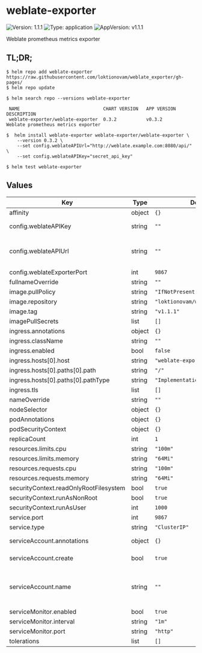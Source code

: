 # weblate-exporter

![Version: 1.1.1](https://img.shields.io/badge/Version-1.1.1-informational?style=flat-square) ![Type: application](https://img.shields.io/badge/Type-application-informational?style=flat-square) ![AppVersion: v1.1.1](https://img.shields.io/badge/AppVersion-v1.1.1-informational?style=flat-square)

Weblate prometheus metrics exporter

## TL;DR;

```console
$ helm repo add weblate-exporter https://raw.githubusercontent.com/loktionovam/weblate_exporter/gh-pages/
$ helm repo update

$ helm search repo --versions weblate-exporter

 NAME                             	CHART VERSION	APP VERSION	DESCRIPTION
 weblate-exporter/weblate-exporter	0.3.2        	v0.3.2     	Weblate prometheus metrics exporter

$  helm install weblate-exporter weblate-exporter/weblate-exporter \
    --version 0.3.2 \
    --set config.weblateAPIUrl="http://weblate.example.com:8080/api/" \
    --set config.weblateAPIKey="secret_api_key"

$ helm test weblate-exporter
```

## Values

| Key | Type | Default | Description |
|-----|------|---------|-------------|
| affinity | object | `{}` |  |
| config.weblateAPIKey | string | `""` | weblate API key, which you can get in your profile |
| config.weblateAPIUrl | string | `""` | weblate API URL, i.e http://weblate.example.com/api/ Note: The trailing slash in URL is mandatory |
| config.weblateExporterPort | int | `9867` | weblate exporter bind port |
| fullnameOverride | string | `""` |  |
| image.pullPolicy | string | `"IfNotPresent"` |  |
| image.repository | string | `"loktionovam/weblate_exporter"` |  |
| image.tag | string | `"v1.1.1"` |  |
| imagePullSecrets | list | `[]` |  |
| ingress.annotations | object | `{}` |  |
| ingress.className | string | `""` |  |
| ingress.enabled | bool | `false` |  |
| ingress.hosts[0].host | string | `"weblate-exporter.local"` |  |
| ingress.hosts[0].paths[0].path | string | `"/"` |  |
| ingress.hosts[0].paths[0].pathType | string | `"ImplementationSpecific"` |  |
| ingress.tls | list | `[]` |  |
| nameOverride | string | `""` |  |
| nodeSelector | object | `{}` |  |
| podAnnotations | object | `{}` |  |
| podSecurityContext | object | `{}` |  |
| replicaCount | int | `1` |  |
| resources.limits.cpu | string | `"100m"` |  |
| resources.limits.memory | string | `"64Mi"` |  |
| resources.requests.cpu | string | `"100m"` |  |
| resources.requests.memory | string | `"64Mi"` |  |
| securityContext.readOnlyRootFilesystem | bool | `true` |  |
| securityContext.runAsNonRoot | bool | `true` |  |
| securityContext.runAsUser | int | `1000` |  |
| service.port | int | `9867` |  |
| service.type | string | `"ClusterIP"` |  |
| serviceAccount.annotations | object | `{}` | Annotations to add to the service account |
| serviceAccount.create | bool | `true` | Specifies whether a service account should be created |
| serviceAccount.name | string | `""` | The name of the service account to use. If not set and create is true, a name is generated using the fullname template |
| serviceMonitor.enabled | bool | `true` |  |
| serviceMonitor.interval | string | `"1m"` |  |
| serviceMonitor.port | string | `"http"` |  |
| tolerations | list | `[]` |  |
